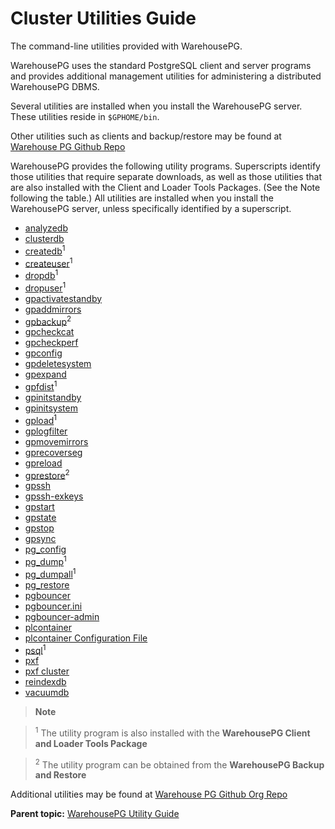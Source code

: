 # Cluster Utilities Guide 

The command-line utilities provided with WarehousePG.

WarehousePG uses the standard PostgreSQL client and server programs and provides additional management utilities for administering a distributed WarehousePG DBMS.

Several utilities are installed when you install the WarehousePG server. These utilities reside in `$GPHOME/bin`. 

Other utilities such as clients and backup/restore may be found at [Warehouse PG Github Repo](https://github.com/warehouse-pg)

WarehousePG provides the following utility programs. Superscripts identify those utilities that require separate downloads, as well as those utilities that are also installed with the Client and Loader Tools Packages. \(See the Note following the table.\) All utilities are installed when you install the WarehousePG server, unless specifically identified by a superscript.




- [analyzedb](ref/analyzedb.html)
- [clusterdb](ref/clusterdb.html)
- [createdb](ref/createdb.html)<sup>1</sup>
- [createuser](ref/createuser.html)<sup>1</sup>
- [dropdb](ref/dropdb.html)<sup>1</sup>
- [dropuser](ref/dropuser.html)<sup>1</sup>
- [gpactivatestandby](ref/gpactivatestandby.html)
- [gpaddmirrors](ref/gpaddmirrors.html)
- [gpbackup](ref/gpbackup.md)<sup>2</sup>
- [gpcheckcat](ref/gpcheckcat.html)
- [gpcheckperf](ref/gpcheckperf.html)
- [gpconfig](ref/gpconfig.html)
- [gpdeletesystem](ref/gpdeletesystem.html)
- [gpexpand](ref/gpexpand.html)
- [gpfdist](ref/gpfdist.html)<sup>1</sup>
- [gpinitstandby](ref/gpinitstandby.html)
- [gpinitsystem](ref/gpinitsystem.html)
- [gpload](ref/gpload.html)<sup>1</sup>
- [gplogfilter](ref/gplogfilter.html)
- [gpmovemirrors](ref/gpmovemirrors.html)
- [gprecoverseg](ref/gprecoverseg.html)
- [gpreload](ref/gpreload.html)
- [gprestore](ref/gprestore.md)<sup>2</sup>
- [gpssh](ref/gpssh.html)
- [gpssh-exkeys](ref/gpssh-exkeys.html)
- [gpstart](ref/gpstart.html)
- [gpstate](ref/gpstate.html)
- [gpstop](ref/gpstop.html)
- [gpsync](ref/gpsync.html)
- [pg\_config](ref/pg_config.html)
- [pg\_dump](ref/pg_dump.html)<sup>1</sup>
- [pg\_dumpall](ref/pg_dumpall.html)<sup>1</sup>
- [pg\_restore](ref/pg_restore.html)
- [pgbouncer](ref/pgbouncer.html)
- [pgbouncer.ini](ref/pgbouncer-ini.html)
- [pgbouncer-admin](ref/pgbouncer-admin.html)
- [plcontainer](ref/plcontainer.html)
- [plcontainer Configuration File](ref/plcontainer-configuration.html)
- [psql](ref/psql.html)<sup>1</sup>
- [pxf](ref/pxf.html)
- [pxf cluster](ref/ref-pxf-cluster.html)
- [reindexdb](ref/reindexdb.html)
- [vacuumdb](ref/vacuumdb.html)


> **Note** 

> <sup>1</sup> The utility program is also installed with the **WarehousePG Client and Loader Tools Package**

><sup>2</sup> The utility program can be obtained from the **WarehousePG Backup and Restore** 

Additional utilities may be found at [Warehouse PG Github Org Repo](https://github.com/warehouse-pg)


**Parent topic:** [WarehousePG Utility Guide](../utility_guide/)

